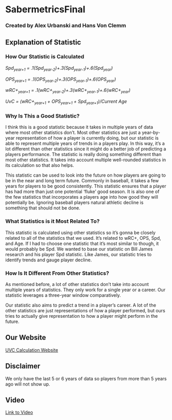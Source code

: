 # SabermetricsFinal
### Created by Alex Urbanski and Hans Von Clemm

## Explanation of Statistic
### How Our Statistic is Calculated
*Spd<sub>year+1</sub> = .1(Spd<sub>year-2</sub>)+.3(Spd<sub>year-1</sub>)+.6(Spd<sub>year</sub>)*

*OPS<sub>year+1</sub> = .1(OPS<sub>year-2</sub>)+.3(OPS<sub>year-1</sub>)+.6(OPS<sub>year</sub>)*

*wRC+<sub>year+1</sub> = .1(wRC+<sub>year-2</sub>)+.3(wRC+<sub>year-1</sub>)+.6(wRC+<sub>year</sub>)*

*UvC = (wRC+<sub>year+1</sub> + OPS<sub>year+1</sub> + Spd<sub>year+1</sub>)/Current Age*


### Why Is This a Good Statistic?
I think this is a good statistic because it takes in multiple years of data where most other statistics don’t. Most other statistics are just a year-by-year representation of how a player is currently doing, but our statistic is able to represent multiple years of trends in a players play. In this way, it’s a lot different than other statistics since it might do a better job of predicting a players performance. The statistic is really doing something different than most other statistics. It takes into account multiple well-rounded statistics in its calculation so that also helps. 


This statistic can be used to look into the future on how players are going to be in the near and long term future. Commonly in baseball, it takes a few years for players to be good consistently. This statistic ensures that a player has had more than just one potential ‘fluke’ good season. It is also one of the few statistics that incorporates a players age into how good they will potentially be. Ignoring baseball players natural athletic decline is something that should not be done. 

### What Statistics is it Most Related To?
This statistic is calculated using other statistics so it’s gonna be closely related to all of the statistics that we used. It’s related to wRC+, OPS, Spd, and Age. If I had to choose one statistic that it’s most similar to though, it would probably be Spd. We wanted to base our statistic on Bill James research and his player Spd statistic. Like James, our statistic tries to identify trends and gauge player decline. 

### How Is It Different From Other Statistics?
As mentioned before, a lot of other statistics don’t take into account multiple years of statistics. They only work for a single year or a career. Our statistic leverages a three-year window comparatively. 


Our statistic also aims to predict a trend in a player’s career. A lot of the other statistics are just representations of how a player performed, but ours tries to actually give representation to how a player might perform in the future. 


## Our Website
[UVC Calculation Website](https://sabermetrics-final.herokuapp.com)

## Disclaimer
We only have the last 5 or 6 years of data so players from more than 5 years ago will not show up. 

## Video
[Link to Video](https://youtu.be/dnWxUg8WZzw)
